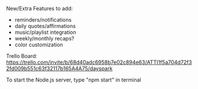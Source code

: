 New/Extra Features to add:

- reminders/notifications
- daily quotes/affirmations
- music/playlist integration
- weekly/monthly recaps?
- color customization


Trello Board:
https://trello.com/invite/b/68d40adc6958b7e02c894e63/ATTI1f5a704d72f32fd009b551c63f32117b165A4A75/dayspark

To start the Node.js server, type "npm start" in terminal
